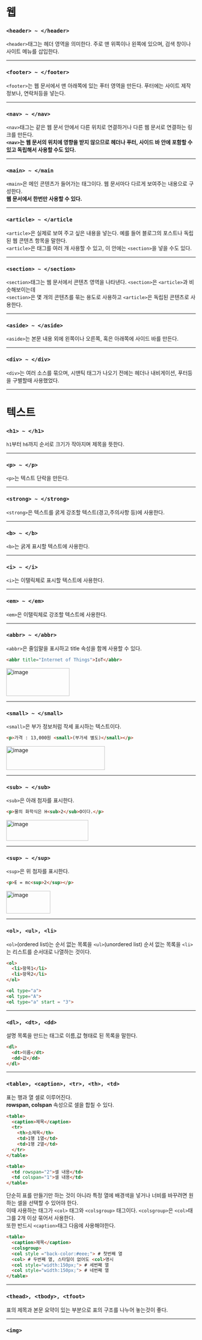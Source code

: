 # 웹

### ```<header> ~ </header>```
```<header>```태그는 헤더 영역을 의미한다. 주로 맨 위쪽이나 왼쪽에 있으며, 검색 창이나 사이트 메뉴를 삽입한다.

----------------------
### ```<footer> ~ </footer>```
```<footer>```는 웹 문서에서 맨 아래쪽에 있는 푸터 영역을 만든다. 푸터에는 사이트 제작 정보나, 연락처등을 넣는다.

-------------------------
### ```<nav> ~ </nav>```
```<nav>```태그는 같은 웹 문서 안에서 다른 위치로 연결하거나 다른 웹 문서로 연결하는 링크를 만든다.<br>
**```<nav>```는 웹 문서의 위치에 영향을 받지 않으므로 헤더나 푸터, 사이드 바 안에 포함할 수 있고 독립해서 사용할 수도 있다.**

---------------------
### ```<main> ~ </main```
```<main>```은 메인 콘텐츠가 들어가는 태그이다. 웹 문서마다 다르게 보여주는 내용으로 구성한다.<br>
**웹 문서에서 한번만 사용할 수 있다.**

----------------------------
### ```<article> ~ </article```
```<article>```은 실제로 보여 주고 싶은 내용을 넣는다. 예를 들어 블로그의 포스트나 독립된 웹 콘텐츠 항목을 말한다.<br>
```<article>```은 태그를 여러 개 사용할 수 있고, 이 안에는 ```<section>```을 넣을 수도 있다.

-----------------
### ```<section> ~ </section>```
```<section>```태그는 웹 문서에서 콘텐츠 영역을 나타낸다. ```<section>```은 ```<article>```과 비슷해보이는데<br>
```<section>```은 몇 개의 콘텐츠를 묶는 용도로 사용하고 ```<article>```은 독립된 콘텐츠로 사용한다.

----------------
### ```<aside> ~ </aside>```
```<aside>```는 본문 내용 외에 왼쪽이나 오른쪽, 혹은 아래쪽에 사이드 바를 만든다.

-------------------
### ```<div> ~ </div>```
```<div>```는 여러 소스를 묶으며, 시맨틱 태그가 나오기 전에는 헤더나 내비게이션, 푸터등을 구별할때 사용했었다.

-----------------------

# 텍스트

### ```<h1> ~ </h1>```
```h1```부터 ```h6```까지 순서로 크기가 작아지며 제목을 뜻한다.

----------------------
### ```<p> ~ </p>```
```<p>```는 텍스트 단락을 만든다.

-------------------
### ```<strong> ~ </strong>```
```<strong>```은 텍스트를 굵게 강조할 텍스트(경고,주의사항 등)에 사용한다.

------------------
### ```<b> ~ </b>```
```<b>```는 굵게 표시할 텍스트에 사용한다.

------------------
### ```<i> ~ </i>```
```<i>```는 이탤릭체로 표시할 텍스트에 사용한다.

---------------
### ```<em> ~ </em>```
```<em>```은 이탤릭체로 강조할 텍스트에 사용한다.

-----------------
### ```<abbr> ~ </abbr>```
```<abbr>```은 줄임말을 표시하고 title 속성을 함께 사용할 수 있다.
```html
<abbr title="Internet of Things">IoT</abbr>
```
<img width="168" height="74" alt="image" src="https://github.com/user-attachments/assets/502783f8-245b-4557-8a4f-1de23c0bbdd5" />

------------------
### ```<small> ~ </small>```
```<small>```은 부가 정보처럼 작세 표시하는 텍스트이다.
```html
<p>가격 : 13,000원 <small>(부가세 별도)</small></p>
```
<img width="262" height="63" alt="image" src="https://github.com/user-attachments/assets/079aa2dc-a48e-47ba-a7f4-d2fb2505e039" />

--------------------
### ```<sub> ~ </sub>```
```<sub>```은 아래 첨자를 표시한다.
```html
<p>물의 화학식은 H<sub>2</sub>O이다.</p>
```
<img width="218" height="55" alt="image" src="https://github.com/user-attachments/assets/7dceb78a-e5e4-4ccc-a930-234eab4f2577" />

------------------
### ```<sup> ~ </sup>```
```<sup>```은 위 첨자를 표시한다.
```html
<p>E = mc<sup>2</sup></p>
```
<img width="117" height="60" alt="image" src="https://github.com/user-attachments/assets/3d962383-b877-4161-b26d-c60957ff3cd7" />

---------------
### ```<ol>, <ul>, <li>```
```<ol>```(ordered list)는 순서 없는 목록을 ```<ul>```(unordered list) 순서 없는 목록을 ```<li>```는 리스트를 순서대로 나열하는 것이다.
```html
<ol>
  <li>항목1</li>
  <li>항목2</li>
</ol>

<ol type="a">
<ol type="A">
<ol type="a" start = "3">
```

--------------------------
### ```<dl>, <dt>, <dd>```
설명 목록을 만드는 태그로 이름,값 형태로 된 목록을 말한다.
```html
<dl>
  <dt>이름</dt>
  <dd>값</dd>
</dl>
```

----------------------
### ```<table>, <caption>, <tr>, <th>, <td>```
표는 행과 열 셀로 이루어진다.<br>
**rowspan, colspan** 속성으로 셀을 합칠 수 있다.
```html
<table>
  <caption>제목</caption>
  <tr>
    <th>소제목</th>
    <td>1행 1열</td>
    <td>1행 2열</td>
  </tr>
</table>

<table>
  <td rowspan="2">셀 내용</td>
  <td colspan="1">셀 내용</td>
</table>
```
단순히 표를 만들기만 하는 것이 아니라 특정 열에 배경색을 넣거나 너비를 바꾸려면 원하는 셀을 선택할 수 있어야 한다.<br>
이때 사용하는 태그가 ```<col>``` 태그와 ```<colsgroup>``` 태그이다. ```<colsgroup>```은 ```<col>```태그를 2개 이상 묶어서 사용한다.<br>
또한 반드시 ```<caption>```태그 다음에 사용해야한다.

```html
<table>
  <caption>제목</caption>
  <colsgroup>
  <col style ="back-color:#eee;"> # 첫번째 열
  <col> # 두번째 열, 스타일이 없어도 <col>명시
  <col style="width:150px;"> # 세번째 열
  <col style="width:150px;"> # 네번째 열
</table>
```

----------------
### ```<thead>, <tbody>, <tfoot>```
표의 제목과 본문 요약이 있는 부분으로 표의 구조를 나누어 놓는것이 좋다.

-------------------
### ```<img>```
